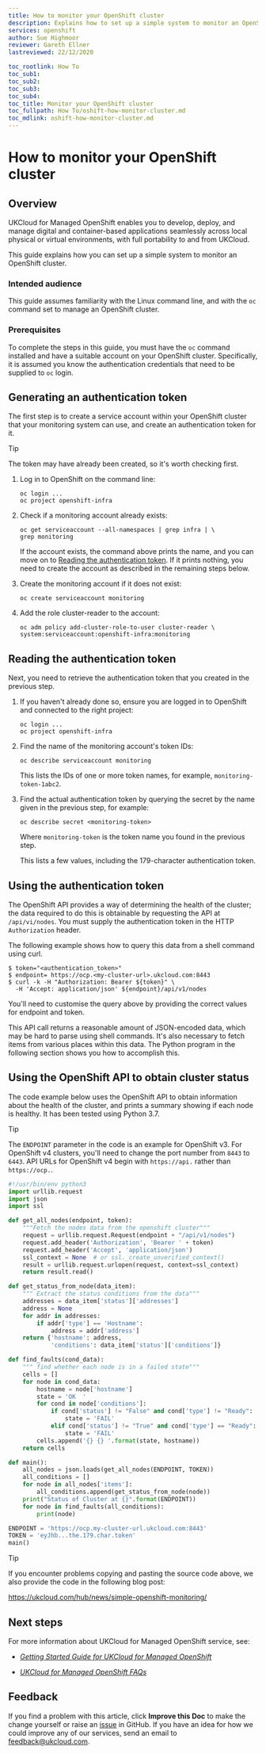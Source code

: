 ```yaml
---
title: How to monitor your OpenShift cluster
description: Explains how to set up a simple system to monitor an OpenShift Cloud Native Application Platform cluster
services: openshift
author: Sue Highmoor
reviewer: Gareth Ellner
lastreviewed: 22/12/2020

toc_rootlink: How To
toc_sub1:
toc_sub2:
toc_sub3:
toc_sub4:
toc_title: Monitor your OpenShift cluster
toc_fullpath: How To/oshift-how-monitor-cluster.md
toc_mdlink: oshift-how-monitor-cluster.md
---
```


# How to monitor your OpenShift cluster

## Overview

UKCloud for Managed OpenShift enables you to develop, deploy, and manage digital and container-based applications seamlessly across local physical or virtual environments, with full portability to and from UKCloud.

This guide explains how you can set up a simple system to monitor an OpenShift cluster.

### Intended audience

This guide assumes familiarity with the Linux command line, and with the `oc` command set to manage an OpenShift cluster.

### Prerequisites

To complete the steps in this guide, you must have the `oc` command installed and have a suitable account on your OpenShift cluster. Specifically, it is assumed you know the authentication credentials that need to be supplied to `oc` login.

## Generating an authentication token

The first step is to create a service account within your OpenShift cluster that your monitoring system can use, and create an authentication token for it.

> [!TIP]
> The token may have already been created, so it's worth checking first.

1. Log in to OpenShift on the command line:

       oc login ...
       oc project openshift-infra

2. Check if a monitoring account already exists:

       oc get serviceaccount --all-namespaces | grep infra | \
       grep monitoring

    If the account exists, the command above prints the name, and you can move on to [Reading the authentication token](#reading-the-authentication-token). If it prints nothing, you need to create the account as described in the remaining steps below.

3. Create the monitoring account if it does not exist:

       oc create serviceaccount monitoring

4. Add the role cluster-reader to the account:

       oc adm policy add-cluster-role-to-user cluster-reader \
       system:serviceaccount:openshift-infra:monitoring

## Reading the authentication token

Next, you need to retrieve the authentication token that you created in the previous step.

1. If you haven't already done so, ensure you are logged in to OpenShift and connected to the right project:

       oc login ...
       oc project openshift-infra

2. Find the name of the monitoring account's token IDs:

       oc describe serviceaccount monitoring

    This lists the IDs of one or more token names, for example, `monitoring-token-1abc2`.

3. Find the actual authentication token by querying the secret by the name given in the previous step, for example:

       oc describe secret <monitoring-token>

    Where `monitoring-token` is the token name you found in the previous step.

    This lists a few values, including the 179-character authentication token.

## Using the authentication token

The OpenShift API provides a way of determining the health of the cluster; the data required to do this is obtainable by requesting the API at `/api/vi/nodes`. You must supply the authentication token in the HTTP `Authorization` header.

The following example shows how to query this data from a shell command using curl.

    $ token="<authentication_token>"
    $ endpoint= https://ocp.<my-cluster-url>.ukcloud.com:8443
    $ curl -k -H "Authorization: Bearer ${token}" \
      -H 'Accept: application/json' ${endpoint}/api/v1/nodes

You'll need to customise the query above by providing the correct values for endpoint and token.

This API call returns a reasonable amount of JSON-encoded data, which may be hard to parse using shell commands. It's also necessary to fetch items from various places within this data. The Python program in the following section shows you how to accomplish this.

## Using the OpenShift API to obtain cluster status

The code example below uses the OpenShift API to obtain information about the health of the cluster, and prints a summary showing if each node is healthy. It has been tested using Python 3.7.

> [!TIP]
> The `ENDPOINT` parameter in the code is an example for OpenShift v3. For OpenShift v4 clusters, you'll need to change the port number from `8443` to `6443`. API URLs for OpenShift v4 begin with `https://api.` rather than `https://ocp.`.


```python
#!/usr/bin/env python3
import urllib.request
import json
import ssl

def get_all_nodes(endpoint, token):
    """Fetch the nodes data from the openshift cluster"""
    request = urllib.request.Request(endpoint + "/api/v1/nodes")
    request.add_header('Authorization', 'Bearer ' + token)
    request.add_header('Accept', 'application/json')
    ssl_context = None  # or ssl._create_unverified_context()
    result = urllib.request.urlopen(request, context=ssl_context)
    return result.read()

def get_status_from_node(data_item):
    """ Extract the status conditions from the data"""
    addresses = data_item['status']['addresses']
    address = None
    for addr in addresses:
        if addr['type'] == 'Hostname':
            address = addr['address']
    return {'hostname': address,
            'conditions': data_item['status']['conditions']}

def find_faults(cond_data):
    """ find whether each node is in a failed state"""
    cells = []
    for node in cond_data:
        hostname = node['hostname']
        state = 'OK  '
        for cond in node['conditions']:
            if cond['status'] != "False" and cond['type'] != "Ready":
                state = 'FAIL'
            elif cond['status'] != "True" and cond['type'] == "Ready":
                state = 'FAIL'
        cells.append('{} {} '.format(state, hostname))
    return cells

def main():
    all_nodes = json.loads(get_all_nodes(ENDPOINT, TOKEN))
    all_conditions = []
    for node in all_nodes['items']:
        all_conditions.append(get_status_from_node(node))
    print("Status of Cluster at {}".format(ENDPOINT))
    for node in find_faults(all_conditions):
        print(node)

ENDPOINT = 'https://ocp.my-cluster-url.ukcloud.com:8443'
TOKEN = 'eyJhb...the.179.char.token'
main()
```

> [!TIP]
> If you encounter problems copying and pasting the source code above, we also provide the code in the following blog post:

<https://ukcloud.com/hub/news/simple-openshift-monitoring/>

## Next steps

For more information about UKCloud for Managed OpenShift service, see:

- [*Getting Started Guide for UKCloud for Managed OpenShift*](oshift-gs.md)

- [*UKCloud for Managed OpenShift FAQs*](oshift-faq.md)

## Feedback

If you find a problem with this article, click **Improve this Doc** to make the change yourself or raise an [issue](https://github.com/UKCloud/documentation/issues) in GitHub. If you have an idea for how we could improve any of our services, send an email to <feedback@ukcloud.com>.
